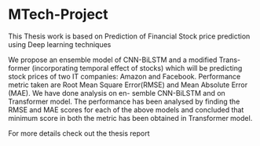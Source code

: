 # MTech-Project
This Thesis work is based on Prediction of Financial Stock price prediction using Deep learning techniques

We propose an ensemble model of CNN-BiLSTM and a modified Trans-
former (incorporating temporal effect of stocks) which will be predicting stock prices of
two IT companies: Amazon and Facebook. Performance metric taken are Root Mean
Square Error(RMSE) and Mean Absolute Error (MAE). We have done analysis on en-
semble CNN-BiLSTM and on Transformer model. The performance has been analysed
by finding the RMSE and MAE scores for each of the above models and concluded that
minimum score in both the metric has been obtained in Transformer model.

For more details check out the thesis report
